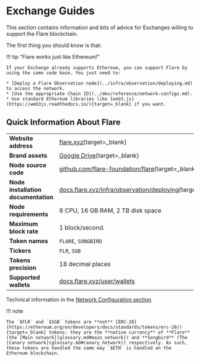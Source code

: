 # Exchange Guides

This section contains information and bits of advice for Exchanges willing to support the Flare blockchain.

The first thing you should know is that:

!!! tip "Flare works just like Ethereum!"

    If your Exchange already supports Ethereum, you can support Flare by using the same code base. You just need to:

    * [Deploy a Flare Observation node](../infra/observation/deploying.md) to access the network.
    * [Use the appropriate Chain ID](../dev/reference/network-configs.md).
    * Use standard Ethereum libraries like [web3.js](https://web3js.readthedocs.io/){target=_blank} if you want.

## Quick Information About Flare

|                                     |                                                                                                |
| ----------------------------------- | ---------------------------------------------------------------------------------------------- |
| **Website address**                 | [flare.xyz](https://flare.xyz){target=_blank}                                                  |
| **Brand assets**                    | [Google Drive][brand-assets]{target=_blank}                                                    |
| **Node source code**                | [github.com/flare-foundation/flare][github]{target=_blank}                                     |
| **Node installation documentation** | [docs.flare.xyz/infra/observation/deploying](../infra/observation/deploying.md){target=_blank} |
| **Node requirements**               | 8 CPU, 16 GB RAM, 2 TB disk space                                                              |
| **Maximum block rate**              | 1 block/second.                                                                                |
| **Token names**                     | `FLARE`, `SONGBIRD`                                                                            |
| **Tickers**                         | `FLR`, `SGB`                                                                                   |
| **Tokens precision**                | 18 decimal places                                                                              |
| **Supported wallets**               | [docs.flare.xyz/user/wallets](../user/wallets/index.md)                                        |

[brand-assets]: https://drive.google.com/drive/folders/1mPrtIBb2k88E4f1fguEm3eAXLW74xOry?usp=sharing
[github]: https://github.com/flare-foundation/flare

Technical information in the [Network Configuration section](../dev/reference/network-configs.md).

!!! note

    The `$FLR` and `$SGB` tokens are **not** [ERC-20](https://ethereum.org/en/developers/docs/standards/tokens/erc-20/){target=_blank} tokens: they are the **native currency** of **Flare** (the [Main network](glossary.md#main_network)) and **Songbird** (The [Canary network](glossary.md#canary_network)) respectively. As such, these tokens are handled the same way `$ETH` is handled on the Ethereum blockchain.
